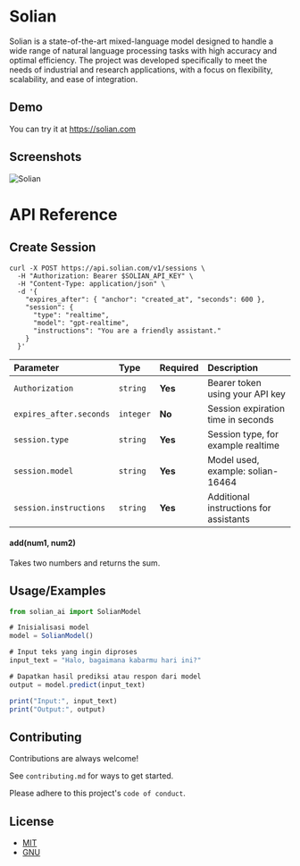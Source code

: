 
# Solian

Solian is a state-of-the-art mixed-language model designed to handle a wide range of natural language processing tasks with high accuracy and optimal efficiency. The project was developed specifically to meet the needs of industrial and research applications, with a focus on flexibility, scalability, and ease of integration.


## Demo

You can try it at https://solian.com


## Screenshots


![Solian](./.github/solian-ai.png)
# API Reference

## Create Session

```
curl -X POST https://api.solian.com/v1/sessions \
  -H "Authorization: Bearer $SOLIAN_API_KEY" \
  -H "Content-Type: application/json" \
  -d '{
    "expires_after": { "anchor": "created_at", "seconds": 600 },
    "session": {
      "type": "realtime",
      "model": "gpt-realtime",
      "instructions": "You are a friendly assistant."
    }
  }'
```

| Parameter | Type     | Required | Description        |
| :-------- | :------- | :--------| :----------------- |
| `Authorization` | `string` | **Yes**| Bearer token using your API key |
| `expires_after.seconds` | `integer` | **No**| Session expiration time in seconds |
| `session.type` | `string` | **Yes**| Session type, for example realtime |
| `session.model` | `string` | **Yes**| Model used, example: solian-16464 |
| `session.instructions` | `string` | **Yes**| Additional instructions for assistants |

#### add(num1, num2)

Takes two numbers and returns the sum.


## Usage/Examples

```javascript
from solian_ai import SolianModel

# Inisialisasi model
model = SolianModel()

# Input teks yang ingin diproses
input_text = "Halo, bagaimana kabarmu hari ini?"

# Dapatkan hasil prediksi atau respon dari model
output = model.predict(input_text)

print("Input:", input_text)
print("Output:", output)
```


## Contributing

Contributions are always welcome!

See `contributing.md` for ways to get started.

Please adhere to this project's `code of conduct`.


## License

- [MIT](https://choosealicense.com/licenses/mit/)
- [GNU](https://)

